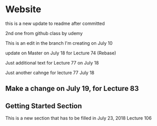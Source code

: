 # Website
this is a new update to readme after committed

2nd one from github class by udemy

This is an edit in the branch I'm creating on July 10

update on Master on July 18 for Lecture 74 (Rebase)

Just additional text for Lecture 77 on July 18

Just another cahnge for lecture 77 July 18

## Make a change on July 19, for Lecture 83

## Getting Started Section

This is a new section that has to be filled in
July 23, 2018
Lecture 106
